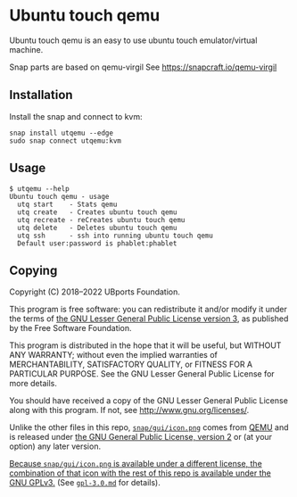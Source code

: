 # Ubuntu touch qemu

Ubuntu touch qemu is an easy to use ubuntu touch emulator/virtual machine.

Snap parts are based on qemu-virgil 
See https://snapcraft.io/qemu-virgil

## Installation
Install the snap and connect to kvm:
```
snap install utqemu --edge
sudo snap connect utqemu:kvm
```

## Usage
```
$ utqemu --help
Ubuntu touch qemu - usage
  utq start    - Stats qemu
  utq create   - Creates ubuntu touch qemu
  utq recreate - reCreates ubuntu touch qemu
  utq delete   - Deletes ubuntu touch qemu
  utq ssh      - ssh into running ubuntu touch qemu
  Default user:password is phablet:phablet
```

## Copying
Copyright (C) 2018–2022 UBports Foundation.

This program is free software: you can redistribute it and/or modify it under
the terms of [the GNU Lesser General Public License version 3](./LICENSE.md),
as published by the Free Software Foundation.

This program is distributed in the hope that it will be useful, but WITHOUT
ANY WARRANTY; without even the implied warranties of MERCHANTABILITY,
SATISFACTORY QUALITY, or FITNESS FOR A PARTICULAR PURPOSE.  See the GNU
Lesser General Public License for more details.

You should have received a copy of the GNU Lesser General Public License
along with this program.  If not, see <http://www.gnu.org/licenses/>.

Unlike the other files in this repo, [`snap/gui/icon.png`](./snap/gui/icon.png)
comes from [QEMU](https://gitlab.com/qemu-project/qemu) and is released under
[the GNU General Public License, version 2](./gpl-2.0.md) or (at your option)
any later version.

[Because `snap/gui/icon.png` is available under a different license, the
combination of that icon with the rest of this repo is available under the GNU
GPLv3.](https://www.gnu.org/licenses/gpl-faq.html#AllCompatibility) (See
[`gpl-3.0.md`](./gpl-3.0.md) for details).
